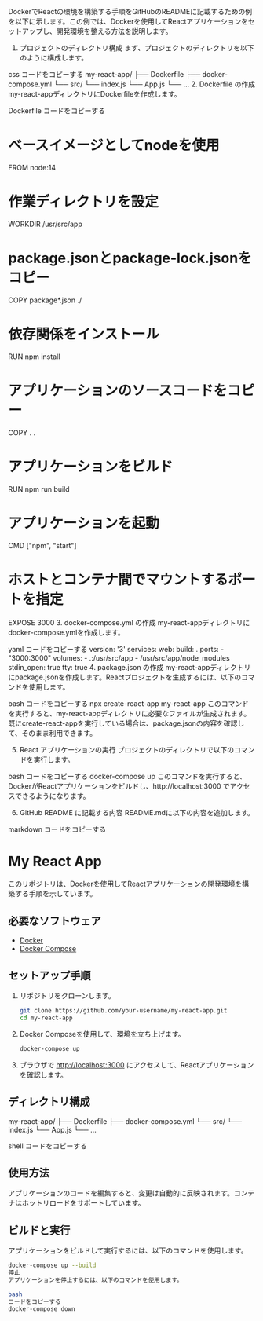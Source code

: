 DockerでReactの環境を構築する手順をGitHubのREADMEに記載するための例を以下に示します。この例では、Dockerを使用してReactアプリケーションをセットアップし、開発環境を整える方法を説明します。

1. プロジェクトのディレクトリ構成
まず、プロジェクトのディレクトリを以下のように構成します。

css
コードをコピーする
my-react-app/
├── Dockerfile
├── docker-compose.yml
└── src/
    └── index.js
    └── App.js
    └── ...
2. Dockerfile の作成
my-react-appディレクトリにDockerfileを作成します。

Dockerfile
コードをコピーする
# ベースイメージとしてnodeを使用
FROM node:14

# 作業ディレクトリを設定
WORKDIR /usr/src/app

# package.jsonとpackage-lock.jsonをコピー
COPY package*.json ./

# 依存関係をインストール
RUN npm install

# アプリケーションのソースコードをコピー
COPY . .

# アプリケーションをビルド
RUN npm run build

# アプリケーションを起動
CMD ["npm", "start"]

# ホストとコンテナ間でマウントするポートを指定
EXPOSE 3000
3. docker-compose.yml の作成
my-react-appディレクトリにdocker-compose.ymlを作成します。

yaml
コードをコピーする
version: '3'
services:
  web:
    build: .
    ports:
      - "3000:3000"
    volumes:
      - .:/usr/src/app
      - /usr/src/app/node_modules
    stdin_open: true
    tty: true
4. package.json の作成
my-react-appディレクトリにpackage.jsonを作成します。Reactプロジェクトを生成するには、以下のコマンドを使用します。

bash
コードをコピーする
npx create-react-app my-react-app
このコマンドを実行すると、my-react-appディレクトリに必要なファイルが生成されます。既にcreate-react-appを実行している場合は、package.jsonの内容を確認して、そのまま利用できます。

5. React アプリケーションの実行
プロジェクトのディレクトリで以下のコマンドを実行します。

bash
コードをコピーする
docker-compose up
このコマンドを実行すると、DockerがReactアプリケーションをビルドし、http://localhost:3000 でアクセスできるようになります。

6. GitHub README に記載する内容
README.mdに以下の内容を追加します。

markdown
コードをコピーする
# My React App

このリポジトリは、Dockerを使用してReactアプリケーションの開発環境を構築する手順を示しています。

## 必要なソフトウェア

- [Docker](https://www.docker.com/)
- [Docker Compose](https://docs.docker.com/compose/)

## セットアップ手順

1. リポジトリをクローンします。

    ```bash
    git clone https://github.com/your-username/my-react-app.git
    cd my-react-app
    ```

2. Docker Composeを使用して、環境を立ち上げます。

    ```bash
    docker-compose up
    ```

3. ブラウザで [http://localhost:3000](http://localhost:3000) にアクセスして、Reactアプリケーションを確認します。

## ディレクトリ構成

my-react-app/
├── Dockerfile
├── docker-compose.yml
└── src/
└── index.js
└── App.js
└── ...

shell
コードをコピーする

## 使用方法

アプリケーションのコードを編集すると、変更は自動的に反映されます。コンテナはホットリロードをサポートしています。

## ビルドと実行

アプリケーションをビルドして実行するには、以下のコマンドを使用します。

```bash
docker-compose up --build
停止
アプリケーションを停止するには、以下のコマンドを使用します。

bash
コードをコピーする
docker-compose down
